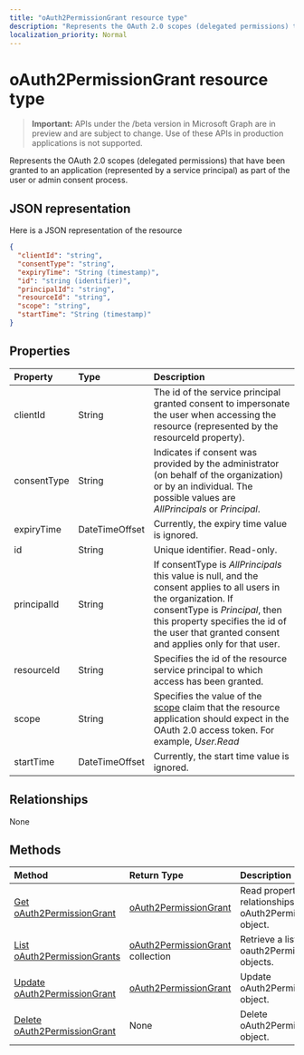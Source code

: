 ```yaml
---
title: "oAuth2PermissionGrant resource type"
description: "Represents the OAuth 2.0 scopes (delegated permissions) that have been granted to an application (represented by a service principal) as part of the user or admin consent process."
localization_priority: Normal
---
```


# oAuth2PermissionGrant resource type

> **Important:** APIs under the /beta version in Microsoft Graph are in preview and are subject to change. Use of these APIs in production applications is not supported.

Represents the OAuth 2.0 scopes (delegated permissions) that have been granted to an application (represented by a service principal) as part of the user or admin consent process.

## JSON representation

Here is a JSON representation of the resource

<!-- {
  "blockType": "resource",
  "optionalProperties": [

  ],
  "@odata.type": "microsoft.graph.oAuth2Permissiongrant"
}-->

```json
{
  "clientId": "string",
  "consentType": "string",
  "expiryTime": "String (timestamp)",
  "id": "string (identifier)",
  "principalId": "string",
  "resourceId": "string",
  "scope": "string",
  "startTime": "String (timestamp)"
}

```
## Properties
| Property	   | Type	|Description|
|:---------------|:--------|:----------|
|clientId|String| The id of the service principal granted consent to impersonate the user when accessing the resource (represented by the resourceId property). |
|consentType|String| Indicates if consent was provided by the administrator (on behalf of the organization) or by an individual. The possible values are *AllPrincipals* or *Principal*. |
|expiryTime|DateTimeOffset| Currently, the expiry time value is ignored. |
|id|String| Unique identifier. Read-only.|
|principalId|String| If consentType is *AllPrincipals* this value is null, and the consent applies to all users in the organization. If consentType is *Principal*, then this property specifies the id of the user that granted consent and applies only for that user. |
|resourceId|String| Specifies the id of the resource service principal to which access has been granted. |
|scope|String| Specifies the value of the [scope](/graph/permissions-reference) claim that the resource application should expect in the OAuth 2.0 access token. For example, *User.Read* |
|startTime|DateTimeOffset| Currently, the start time value is ignored. |

## Relationships
None


## Methods

| Method		   | Return Type	|Description|
|:---------------|:--------|:----------|
|[Get oAuth2PermissionGrant](../api/oauth2permissiongrant-get.md) | [oAuth2PermissionGrant](oauth2permissiongrant.md) |Read properties and relationships of oAuth2PermissionGrant object.|
|[List oAuth2PermissionGrants](../api/oauth2permissiongrant-list.md) | [oAuth2PermissionGrant](oauth2permissiongrant.md) collection | Retrieve a list of oauth2PermissionGrant objects. |
|[Update oAuth2PermissionGrant](../api/oauth2permissiongrant-update.md) | [oAuth2PermissionGrant](oauth2permissiongrant.md)	|Update oAuth2PermissionGrant object. |
|[Delete oAuth2PermissionGrant](../api/oauth2permissiongrant-delete.md) | None |Delete oAuth2PermissionGrant object. |

<!-- uuid: 8fcb5dbc-d5aa-4681-8e31-b001d5168d79
2015-10-25 14:57:30 UTC -->
<!-- {
  "type": "#page.annotation",
  "description": "oAuth2PermissionGrant resource",
  "keywords": "",
  "section": "documentation",
  "tocPath": ""
}-->

